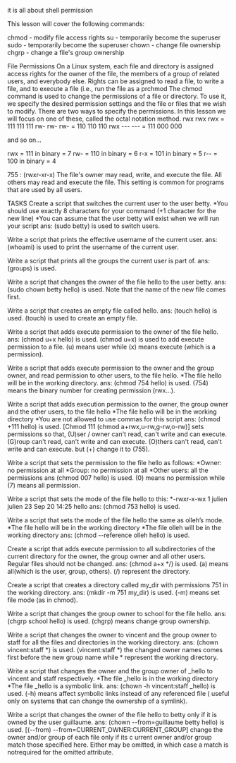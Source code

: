 it is all about shell permission

This lesson will cover the following commands:

chmod - modify file access rights
su - temporarily become the superuser
sudo - temporarily become the superuser
chown - change file ownership
chgrp - change a file's group ownership

File Permissions
On a Linux system, each file and directory is assigned access rights for the owner of the file, the members of a group of related users, and everybody else. Rights can be assigned to read a file, to write a file, and to execute a file (i.e., run the file as a prchmod
The chmod command is used to change the permissions of a file or directory. To use it, we specify the desired permission settings and the file or files that we wish to modify. There are two ways to specify the permissions. In this lesson we will focus on one of these, called the octal notation method.
rwx rwx rwx = 111 111 111
rw- rw- rw- = 110 110 110
rwx --- --- = 111 000 000

and so on...

rwx = 111 in binary = 7
rw- = 110 in binary = 6
r-x = 101 in binary = 5
r-- = 100 in binary = 4

755 : (rwxr-xr-x) The file's owner may read, write, and execute the file. All others may read and execute the file. This setting is common for programs that are used by all users.

TASKS
Create a script that switches the current user to the user betty.
*You should use exactly 8 characters for your command (+1 character for the new line)
*You can assume that the user betty will exist when we will run your script
ans: (sudo betty) is used to switch users.

Write a script that prints the effective username of the current user.
ans: (whoami) is used to print the username of the current user.

Write a script that prints all the groups the current user is part of.
ans: (groups) is used.

Write a script that changes the owner of the file hello to the user betty.
ans: (sudo chown betty hello) is used. Note that the name of the new file comes first.

Write a script that creates an empty file called hello.
ans: (touch hello) is used. (touch) is used to create an empty file.

Write a script that adds execute permission to the owner of the file hello.
ans: (chmod u+x hello) is used. (chmod u+x) is used to add execute permission to a file. (u) means user while (x) means execute (which is a permission).

Write a script that adds execute permission to the owner and the group owner, and read permission to other users, to the file hello.
*The file hello will be in the working directory.
ans: (chmod 754 hello) is used. (754) means the binary number for creating permission (rwx...).

Write a script that adds execution permission to the owner, the group owner and the other users, to the file hello
*The file hello will be in the working directory
*You are not allowed to use commas for this script
ans: (chmod +111 hello) is used. [Chmod 111 (chmod a+rwx,u-rw,g-rw,o-rw)] sets permissions so that, (U)ser / owner can't read, can't write and can execute. (G)roup can't read, can't write and can execute. (O)thers can't read, can't write and can execute. but (+) change it to (755).

Write a script that sets the permission to the file hello as follows:
*Owner: no permission at all
*Group: no permission at all
*Other users: all the permissions
ans (chmod 007 hello) is used. (0) means no permission while (7) means all permission.

Write a script that sets the mode of the file hello to this:
*-rwxr-x-wx 1 julien julien 23 Sep 20 14:25 hello
ans: (chmod 753 hello) is used.

Write a script that sets the mode of the file hello the same as olleh’s mode.
*The file hello will be in the working directory
*The file olleh will be in the working directory
ans: (chmod --reference olleh hello) is used.

Create a script that adds execute permission to all subdirectories of the current directory for the owner, the group owner and all other users. Regular files should not be changed.
ans: (chmod a+x */) is used. (a) means all(which is the user, group, others). (/) represent the directory.

Create a script that creates a directory called my_dir with permissions 751 in the working directory.
ans: (mkdir -m 751 my_dir) is used. (-m) means set file mode (as in chmod).

Write a script that changes the group owner to school for the file hello.
ans: (chgrp school hello) is used. (chgrp) means change group ownership.

Write a script that changes the owner to vincent and the group owner to staff for all the files and directories in the working directory.
ans: (chown vincent:staff *) is used. (vincent:staff *) the changed owner names comes first before the new group name while * represent the working directory.

Write a script that changes the owner and the group owner of _hello to vincent and staff respectively.
*The file _hello is in the working directory
*The file _hello is a symbolic link.
ans: (chown -h vincent:staff _hello) is used. (-h) means affect  symbolic  links  instead  of any referenced file ( useful only on systems that can change the ownership of a symlink).

Write a script that changes the owner of the file hello to betty only if it is owned by the user guillaume.
ans: (chown --from=guillaume betty hello) is used.
[(--from) --from=CURRENT_OWNER:CURRENT_GROUP] change the owner and/or group of each file only if  its  c
urrent owner  and/or  group  match those specified here.  Either may be omitted, in which case a match is notrequired for  the  omitted attribute.
